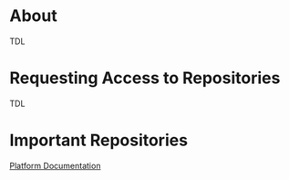 # About
TDL

# Requesting Access to Repositories
TDL

# Important Repositories
[Platform Documentation](https://github.com/integratedyouthservices/platform-documentation)

